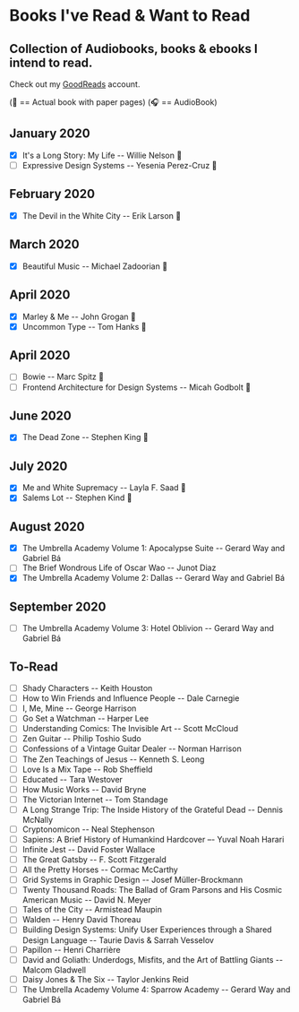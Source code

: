# Books I've Read & Want to Read
## Collection of Audiobooks, books & ebooks I intend to read.

Check out my [GoodReads](https://www.goodreads.com/user/show/33690483-nick) account.

(:blue_book: == Actual book with paper pages)
(:headphones: == AudioBook)

## January 2020
- [x] It's a Long Story: My Life -- Willie Nelson :blue_book:
- [ ] Expressive Design Systems -- Yesenia Perez-Cruz :blue_book:

## February 2020
- [x] The Devil in the White City -- Erik Larson :blue_book:

## March 2020
- [x] Beautiful Music --  Michael Zadoorian :blue_book:

## April 2020
- [x] Marley & Me --  John Grogan :blue_book:
- [x] Uncommon Type -- Tom Hanks :blue_book:

## April 2020
- [ ] Bowie -- Marc Spitz :blue_book:
- [ ] Frontend Architecture for Design Systems -- Micah Godbolt :blue_book:

## June 2020
- [x] The Dead Zone -- Stephen King :blue_book:

## July 2020
- [x] Me and White Supremacy -- Layla F. Saad :blue_book:
- [x] Salems Lot -- Stephen Kind :blue_book:

## August 2020
- [x] The Umbrella Academy Volume 1: Apocalypse Suite -- Gerard Way and Gabriel Bá
- [ ] The Brief Wondrous Life of Oscar Wao -- Junot Diaz
- [x] The Umbrella Academy Volume 2: Dallas -- Gerard Way and Gabriel Bá

## September 2020
- [ ] The Umbrella Academy Volume 3: Hotel Oblivion -- Gerard Way and Gabriel Bá


To-Read
---
- [ ] Shady Characters -- Keith Houston
- [ ] How to Win Friends and Influence People -- Dale Carnegie
- [ ] I, Me, Mine -- George Harrison
- [ ] Go Set a Watchman -- Harper Lee
- [ ] Understanding Comics: The Invisible Art -- Scott McCloud
- [ ] Zen Guitar -- Philip Toshio Sudo
- [ ] Confessions of a Vintage Guitar Dealer -- Norman Harrison
- [ ] The Zen Teachings of Jesus -- Kenneth S. Leong
- [ ] Love Is a Mix Tape -- Rob Sheffield
- [ ] Educated -- Tara Westover
- [ ] How Music Works -- David Bryne
- [ ] The Victorian Internet -- Tom Standage
- [ ] A Long Strange Trip: The Inside History of the Grateful Dead -- Dennis McNally
- [ ] Cryptonomicon -- Neal Stephenson
- [ ] Sapiens: A Brief History of Humankind Hardcover –- Yuval Noah Harari
- [ ] Infinite Jest -- David Foster Wallace
- [ ] The Great Gatsby -- F. Scott Fitzgerald
- [ ] All the Pretty Horses -- Cormac McCarthy
- [ ] Grid Systems in Graphic Design -- Josef Müller-Brockmann
- [ ] Twenty Thousand Roads: The Ballad of Gram Parsons and His Cosmic American Music -- David N. Meyer
- [ ] Tales of the City -- Armistead Maupin
- [ ] Walden -- Henry David Thoreau
- [ ] Building Design Systems: Unify User Experiences through a Shared Design Language -- Taurie Davis & Sarrah Vesselov
- [ ] Papillon -- Henri Charrière
- [ ] David and Goliath: Underdogs, Misfits, and the Art of Battling Giants -- Malcom Gladwell
- [ ] Daisy Jones & The Six -- Taylor Jenkins Reid
- [ ] The Umbrella Academy Volume 4: Sparrow Academy -- Gerard Way and Gabriel Bá